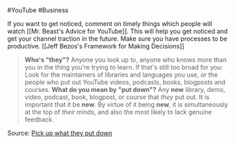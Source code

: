 #YouTube #Business 

If you want to get noticed, comment on timely things which people will watch [[Mr. Beast's Advice for YouTube]]. This will help you get noticed and get your channel traction in the future. Make sure you have processes to be productive.  [[Jeff Bezos's Framework for Making Decisions]]

>**Who's "they"?** Anyone you look up to, anyone who knows more than you in the thing you're trying to learn. If that's still too broad for you: Look for the maintainers of libraries and languages you use, or the people who put out YouTube videos, podcasts, books, blogposts and courses.
>**What do you mean by "put down"?** Any **new** library, demo, video, podcast, book, blogpost, or course that _they_ put out. It is important that it be **new**. By virtue of it being **new**, it is simultaneously at the top of _their_ minds, and also the most likely to lack genuine feedback.

Source: [Pick up what they put down](https://www.swyx.io/puwtpd/)